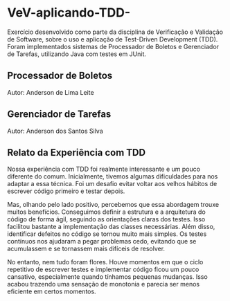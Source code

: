 # VeV-aplicando-TDD-
Exercício desenvolvido como parte da disciplina de Verificação e Validação de Software, sobre o uso e aplicação de Test-Driven Development (TDD). Foram implementados sistemas de Processador de Boletos e Gerenciador de Tarefas, utilizando Java com testes em JUnit.
## Processador de Boletos
Autor: Anderson de Lima Leite
## Gerenciador de Tarefas
Autor: Anderson dos Santos Silva
## Relato da Experiência com TDD
Nossa experiência com TDD foi realmente interessante e um pouco diferente do comum. Inicialmente, tivemos algumas dificuldades para nos adaptar a essa técnica. Foi um desafio evitar voltar aos velhos hábitos de escrever código primeiro e testar depois.

Mas, olhando pelo lado positivo, percebemos que essa abordagem trouxe muitos benefícios. Conseguimos definir a estrutura e a arquitetura do código de forma ágil, seguindo as orientações claras dos testes. Isso facilitou bastante a implementação das classes necessárias. Além disso, identificar defeitos no código se tornou muito mais simples. Os testes contínuos nos ajudaram a pegar problemas cedo, evitando que se acumulassem e se tornassem mais difíceis de resolver.

No entanto, nem tudo foram flores. Houve momentos em que o ciclo repetitivo de escrever testes e implementar código ficou um pouco cansativo, especialmente quando tínhamos pequenas mudanças. Isso acabou trazendo uma sensação de monotonia e parecia ser menos eficiente em certos momentos.
